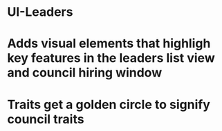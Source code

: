 # UI-Leaders
# Adds visual elements that highligh key features in the leaders list view and council hiring window
# Traits get a golden circle to signify council traits